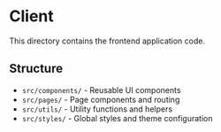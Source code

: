 # Client

This directory contains the frontend application code.

## Structure

- `src/components/` - Reusable UI components
- `src/pages/` - Page components and routing
- `src/utils/` - Utility functions and helpers
- `src/styles/` - Global styles and theme configuration
